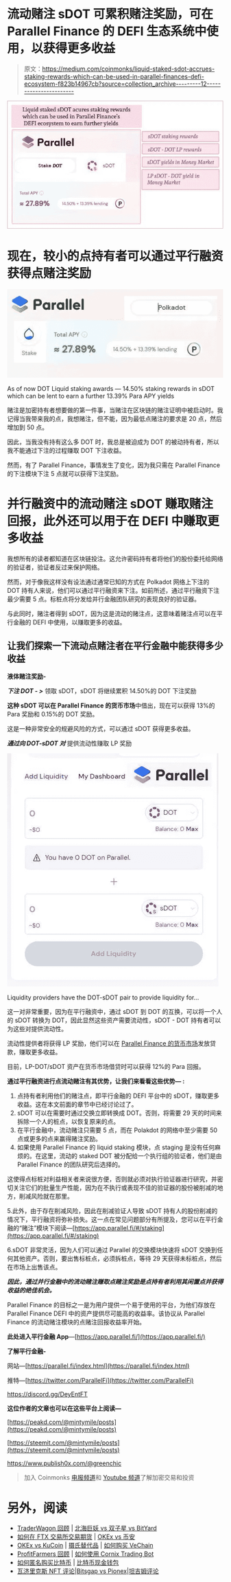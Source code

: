 # 流动赌注 sDOT 可累积赌注奖励，可在 Parallel Finance 的 DEFI 生态系统中使用，以获得更多收益

> 原文：<https://medium.com/coinmonks/liquid-staked-sdot-accrues-staking-rewards-which-can-be-used-in-parallel-finances-defi-ecosystem-f823b14967cb?source=collection_archive---------12----------------------->

![](img/1408a7a468b77a7890a595158463e03c.png)

# 现在，较小的点持有者可以通过平行融资获得点赌注奖励

![](img/4cb002d6dea701fff756620d435a06bf.png)

As of now DOT Liquid staking awards — 14.50% staking rewards in sDOT which can be lent to earn a further 13.39% Para APY yields

赌注是加密持有者想要做的第一件事，当赌注在区块链的赌注证明中被启动时。我记得当我带来我的点，我想赌注，但不能，因为最低点赌注的要求是 20 点，然后增加到 50 点。

因此，当我没有持有这么多 DOT 时，我总是被迫成为 DOT 的被动持有者，所以我不能通过下注的过程赚取 DOT 下注收益。

然而，有了 Parallel Finance，事情发生了变化，因为我只需在 Parallel Finance 的下注模块下注 5 点就可以获得下注奖励。

# 并行融资中的流动赌注 sDOT 赚取赌注回报，此外还可以用于在 DEFI 中赚取更多收益

我想所有的读者都知道在区块链投注。这允许密码持有者将他们的股份委托给网络的验证者，验证者反过来保护网络。

然而，对于像我这样没有设法通过通常已知的方式在 Polkadot 网络上下注的 DOT 持有人来说，他们可以通过平行融资来下注。如前所述，通过平行融资下注最少需要 5 点。标桩点将分发给并行金融团队研究的表现良好的验证器。

与此同时，赌注者得到 sDOT，因为这是流动的赌注点，这意味着赌注点可以在平行金融的 DEFI 中使用，以赚取更多的收益。

## **让我们探索一下流动点赌注者在平行金融中能获得多少收益**

**液体赌注奖励-**

***下注 DOT - >*** 领取 sDOT，sDOT 将继续累积 14.50%的 DOT 下注奖励

**这种 sDOT 可以在 Parallel Finance 的货币市场**中借出，现在可以获得 13%的 Para 奖励和 0.15%的 DOT 奖励。

这是一种非常安全的规避风险的方式，可以通过 sDOT 获得更多收益。

***通过向 DOT-sDOT 对*** 提供流动性赚取 LP 奖励

![](img/620d3f03362fe943c0cbc816bb35d549.png)

Liquidity providers have the DOT-sDOT pair to provide liquidity for…

这一对非常重要，因为在平行融资中，通过 sDOT 到 DOT 的互换，可以将一个人的 sDOT 转换为 DOT，因此显然这些资产需要流动性，sDOT - DOT 持有者可以为这些对提供流动性。

流动性提供者将获得 LP 奖励，他们可以在 [Parallel Finance 的货币市场](https://app.parallel.fi/#/lendAndBorrow)发放贷款，赚取更多收益。

目前，LP-DOT/sDOT 资产在货币市场借贷时可以获得 12%的 Para 回报。

**通过平行融资进行点流动赌注有其优势，让我们来看看这些优势— :**

1.  点持有者利用他们的赌注点，即平行金融的 DEFI 平台中的 sDOT，赚取更多收益。这在本文前面的章节中已经讨论过了。
2.  sDOT 可以在需要时通过交换立即转换成 DOT。否则，将需要 29 天的时间来拆除一个人的桩点，以恢复原来的点。
3.  在平行金融中，流动赌注只需要 5 点，而在 Polakdot 的网络中至少需要 50 点或更多的点来赢得赌注奖励。
4.  如果使用 Parallel Finance 的 liquid staking 模块，点 staging 是没有任何麻烦的。在这里，流动的 staked DOT 被分配给一个执行组的验证者，他们是由 Parallel Finance 的团队研究后选择的。

这使得点标桩对利益相关者来说很方便，否则就必须对执行验证器进行研究，并密切关注它们的批量生产性能，因为在不执行或表现不佳的验证器的股份被削减的地方，削减风险就在那里。

5.此外，由于存在削减风险，因此在削减验证人导致 sDOT 持有人的股份削减的情况下，平行融资将弥补损失。这一点在常见问题部分有所提及，您可以在平行金融的“赌注”模块下阅读—[https://app.parallel.fi/#/staking](https://app.parallel.fi/#/staking)

6.sDOT 非常灵活，因为人们可以通过 Parallel 的交换模块快速将 sDOT 交换到任何其他资产。否则，要出售标桩点，必须拆桩点，等待 29 天获得未标桩点，然后在市场上出售该点。

***因此，通过并行金融中的流动赌注赚取点赌注奖励是点持有者利用其闲置点并获得收益的绝佳机会。***

Parallel Finance 的目标之一是为用户提供一个易于使用的平台，为他们存放在 Parallel Finance DEFI 中的资产提供尽可能高的收益率。该协议从 Parallel Finance 的流动赌注模块的点赌注回报收益率开始。

**此处进入平行金融 App**—[https://app.parallel.fi/](https://app.parallel.fi/)

**了解平行金融-**

网站—[https://parallel.fi/index.html](https://parallel.fi/index.html)

推特—[https://twitter.com/ParallelFi](https://twitter.com/ParallelFi)

https://discord.gg/DeyEntFT

**这位作者的文章也可以在这些平台上阅读—**

[https://peakd.com/@mintymile/posts](https://peakd.com/@mintymile/posts)

[https://steemit.com/@mintymile/posts](https://steemit.com/@mintymile/posts)

https://www.publish0x.com/@greenchic

> 加入 Coinmonks [电报频道](https://t.me/coincodecap)和 [Youtube 频道](https://www.youtube.com/c/coinmonks/videos)了解加密交易和投资

# 另外，阅读

*   [TraderWagon 回顾](https://coincodecap.com/traderwagon-review) | [北海巨妖 vs 双子星 vs BitYard](https://coincodecap.com/kraken-vs-gemini-vs-bityard)
*   [如何在 FTX 交易所交易期货](https://coincodecap.com/ftx-futures-trading) | [OKEx vs 币安](https://coincodecap.com/okex-vs-binance)
*   [OKEx vs KuCoin](https://coincodecap.com/okex-kucoin) | [摄氏替代品](https://coincodecap.com/celsius-alternatives) | [如何购买 VeChain](https://coincodecap.com/buy-vechain)
*   [ProfitFarmers 回顾](https://coincodecap.com/profitfarmers-review) | [如何使用 Cornix Trading Bot](https://coincodecap.com/cornix-trading-bot)
*   [如何匿名购买比特币](https://coincodecap.com/buy-bitcoin-anonymously) | [比特币现金钱包](https://coincodecap.com/bitcoin-cash-wallets)
*   [瓦济里克斯 NFT 评论](https://coincodecap.com/wazirx-nft-review)|[Bitsgap vs Pionex](https://coincodecap.com/bitsgap-vs-pionex)|[坦吉姆评论](https://coincodecap.com/tangem-wallet-review)